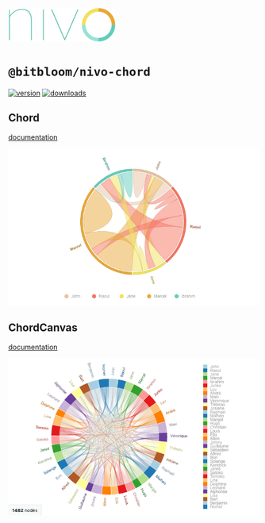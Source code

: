 <a href="https://nivo.rocks"><img alt="nivo" src="https://raw.githubusercontent.com/plouc/nivo/master/nivo.png" width="216" height="68"/></a>

# `@bitbloom/nivo-chord`

[![version](https://img.shields.io/npm/v/@bitbloom/nivo-chord?style=for-the-badge)](https://www.npmjs.com/package/@bitbloom/nivo-chord)
[![downloads](https://img.shields.io/npm/dm/@bitbloom/nivo-chord?style=for-the-badge)](https://www.npmjs.com/package/@bitbloom/nivo-chord)

## Chord

[documentation](http://nivo.rocks/chord)

![Chord](https://raw.githubusercontent.com/plouc/nivo/master/website/src/assets/captures/chord.png)

## ChordCanvas

[documentation](http://nivo.rocks/chord/canvas)

![ChordCanvas](https://raw.githubusercontent.com/plouc/nivo/master/website/src/assets/captures/chord-canvas.png)
